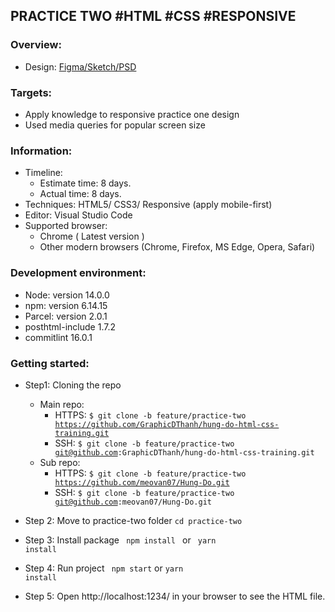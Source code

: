 ## PRACTICE TWO #HTML #CSS #RESPONSIVE

### Overview:
  - Design: [Figma/Sketch/PSD](https://www.figma.com/file/WjBjJdJtwQHxaDF2ryrGH1/%5Btraining%5D-Practice-two?node-id=0%3A2)

### Targets:
  - Apply knowledge to responsive practice one design
  - Used media queries for popular screen size

### Information:
  - Timeline:
    - Estimate time: 8 days.
    - Actual time: 8 days.
  - Techniques: HTML5/ CSS3/ Responsive (apply mobile-first)
  - Editor: Visual Studio Code
  - Supported browser:
      - Chrome ( Latest version )
      - Other modern browsers (Chrome, Firefox, MS Edge, Opera, Safari)

### Development environment:
  - Node: version 14.0.0
  - npm: version 6.14.15
  - Parcel: version 2.0.1
  - posthtml-include 1.7.2
  - commitlint 16.0.1

### Getting started:
  - Step1: Cloning the repo
    - Main repo:
      - HTTPS: <code>$ git clone -b feature/practice-two https://github.com/GraphicDThanh/hung-do-html-css-training.git</code>
      - SSH: <code>$ git clone -b feature/practice-two git@github.com:GraphicDThanh/hung-do-html-css-training.git</code>
    - Sub repo:
      - HTTPS: <code>$ git clone -b feature/practice-two https://github.com/meovan07/Hung-Do.git</code>
      - SSH: <code>$ git clone -b feature/practice-two git@github.com:meovan07/Hung-Do.git</code>

  - Step 2: Move to practice-two folder
      <code>cd practice-two </code>

  - Step 3: Install package <code> npm install </code> or <code> yarn install </code>

  - Step 4: Run project <code> npm start</code> or <code>yarn install</code>

  - Step 5: Open http://localhost:1234/ in your browser to see the HTML file.
